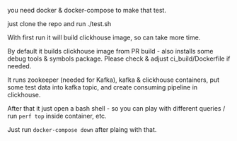 you need docker & docker-compose to make that test.

just clone the repo and run ./test.sh

With first run it will build clickhouse image, so can take more time.

By default it builds clickhouse image from PR build - also installs some debug tools & symbols package.
Please check & adjust ci_build/Dockerfile if needed.

It runs zookeeper (needed for Kafka), kafka & clickhouse containers,
put some test data into kafka topic, and create consuming pipeline
in clickhouse.

After that it just open a bash shell - so you can play with different
queries / run `perf top` inside container, etc.

Just run `docker-compose down` after plaing with that.